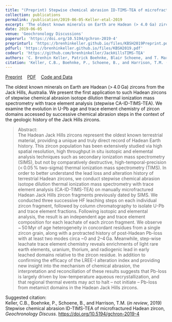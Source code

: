 ```yaml
---
title: "(Preprint) Stepwise chemical abrasion ID-TIMS-TEA of microfractured Hadean zircon"
collection: publications
permalink: /publication/2019-06-05-Keller-etal-2019
excerpt: 'The oldest known minerals on Earth are Hadean (> 4.0 Ga) zircons from the Jack Hills, Australia. We present the first application to such Hadean zircons of stepwise chemical abrasion isotope dilution thermal ionization mass spectrometry with trace element analysis (stepwise CA-ID-TIMS-TEA). We examine the evolution in U-Pb age and trace element chemistry of zircon domains accessed by successive chemical abrasion steps in the context of the geologic history of the Jack Hills zircons.'
date: 2019-06-05
venue: 'Geochronology Discussions'
paperurl: 'https://doi.org/10.5194/gchron-2019-4'
preprinturl: 'https://brenhinkeller.github.io/files/KBSH2019Preprint.pdf'
pdfurl: 'https://brenhinkeller.github.io/files/KBSH2019.pdf'
codeurl: 'https://github.com/brenhinkeller/JackHillsTIMS-TEA'
authors: 'C. Brenhin Keller, Patrick Boehnke, Blair Schoene, and T. Mark Harrison'
citation: 'Keller, C.B., Boehnke, P., Schoene, B., and Harrison, T.M. (<i>in review</i>, 2019) Stepwise chemical abrasion ID-TIMS-TEA of microfractured Hadean zircon, <i>Geochronology Discuss.</i> https://doi.org/10.5194/gchron-2019-4'
---
```

<a href='https://brenhinkeller.github.io/files/KBSH2019Preprint.pdf'>Preprint</a>&nbsp;&nbsp;&nbsp;&nbsp;<a href='https://brenhinkeller.github.io/files/KBSH2019.pdf'>PDF</a>&nbsp;&nbsp;&nbsp;&nbsp;<a href='https://github.com/brenhinkeller/JackHillsTIMS-TEA'>Code and Data</a>&nbsp;&nbsp;&nbsp;&nbsp;

The oldest known minerals on Earth are Hadean (> 4.0 Ga) zircons from the Jack Hills, Australia. We present the first application to such Hadean zircons of stepwise chemical abrasion isotope dilution thermal ionization mass spectrometry with trace element analysis (stepwise CA-ID-TIMS-TEA). We examine the evolution in U-Pb age and trace element chemistry of zircon domains accessed by successive chemical abrasion steps in the context of the geologic history of the Jack Hills zircons.

>Abstract: <br/>The Hadean Jack Hills zircons represent the oldest known terrestrial material, providing a unique and truly direct record of Hadean Earth history. This zircon population has been extensively studied via high spatial resolution, high throughput in situ isotopic and elemental analysis techniques such as secondary ionization mass spectrometry (SIMS), but not by comparatively destructive, high-temporal-precision (< 0.05 % two-sigma) thermal ionization mass spectrometry (TIMS). In order to better understand the lead loss and alteration history of terrestrial Hadean zircons, we conduct stepwise chemical abrasion isotope dilution thermal ionization mass spectrometry with trace element analysis (CA-ID-TIMS-TEA) on manually microfractured Hadean Jack Hills zircon fragments previously dated by SIMS. We conducted three successive HF leaching steps on each individual zircon fragment, followed by column chromatography to isolate U-Pb and trace element fractions. Following isotopic and elemental analysis, the result is an independent age and trace element composition for each leachate of each zircon fragment. We observe ~ 50 Myr of age heterogeneity in concordant residues from a single zircon grain, along with a protracted history of post-Hadean Pb-loss with at least two modes circa ~0 and 2–4 Ga. Meanwhile, step-wise leachate trace element chemistry reveals enrichments of light rare earth elements, uranium, thorium, and radiogenic lead in early leached domains relative to the zircon residue. In addition to confirming the efficacy of the LREE-I alteration index and providing new insight into the mechanism of chemical abrasion, the interpretation and reconciliation of these results suggests that Pb-loss is largely driven by low-temperature aqueous recrystallization, and that regional thermal events may act to halt – not initiate – Pb-loss from metamict domains in the Hadean Jack Hills zircons.

Suggested citation: <br/>Keller, C.B., Boehnke, P., Schoene, B., and Harrison, T.M. (<i>in review</i>, 2019) Stepwise chemical abrasion ID-TIMS-TEA of microfractured Hadean zircon, <i>Geochronology Discuss.</i> https://doi.org/10.5194/gchron-2019-4